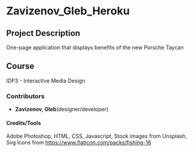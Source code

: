 # Zavizenov_Gleb_Heroku

## Project Description

One-page application that displays benefits of the new Porsche Taycan

## Course

IDP3 - Interactive Media Design

### Contributors

- **Zavizenov, Gleb**(designer/developer)

#### Credits/Tools
Adobe Photoshop, HTML, CSS, Javascript, Stock images from Unsplash, Svg Icons from https://www.flaticon.com/packs/fishing-16
